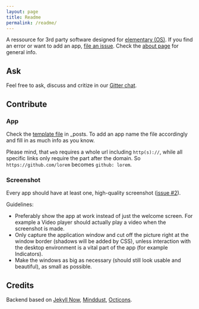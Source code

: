 ```yaml
---
layout: page
title: Readme
permalink: /readme/
---
```


A ressource for 3rd party software designed for [elementary (OS)](http://elementaryos.org). If you find an error or want to add an app, [file an issue](https://github.com/quassy/elementary-apps/issues/new). Check the [about page](http://quassy.github.io/elementary-apps/about/) for general info.

## Ask

Feel free to ask, discuss and critize in our [Gitter chat](https://gitter.im/quassy/elementary-apps).

## Contribute

### App

Check the [template file](https://github.com/quassy/elementary-apps/blob/gh-pages/_posts/1970-01-01-Template.md) in _posts. To add an app name the file accordingly and fill in as much info as you know. 

Please mind, that `web` requires a whole url including `http(s)://`, while all specific links only require the part after the domain. So `https://github.com/lorem` becomes `github: lorem`.

### Screenshot

Every app should have at least one, high-quality screenshot ([issue #2](https://github.com/quassy/elementary-apps/issues/2)).

Guidelines: 

 * Preferably show the app at work instead of just the welcome screen. For example a Video player should actually play a video when the screenshot is made.
 * Only capture the application window and cut off the picture right at the window border (shadows will be added by CSS), unless interaction with the desktop environment is a vital part of the app (for example Indicators).
 * Make the windows as big as necessary (should still look usable and beautiful), as small as possible.

## Credits

Backend based on [Jekyll Now](https://github.com/barryclark/jekyll-now), [Minddust](http://www.minddust.com/post/tags-and-categories-on-github-pages/), [Octicons](octicons.github.com/).